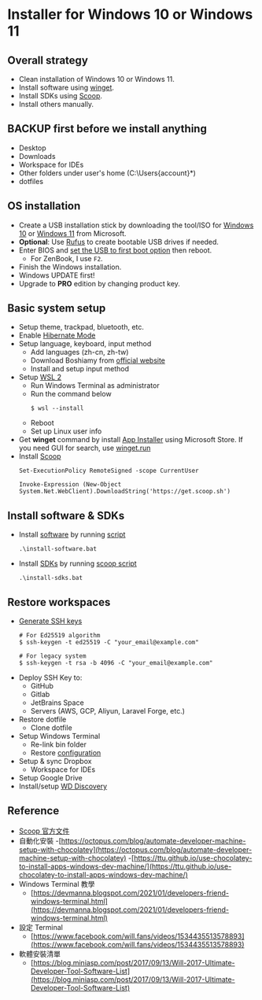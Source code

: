 # Installer for Windows 10 or Windows 11

## Overall strategy

* Clean installation of Windows 10 or Windows 11.
* Install software using [winget](https://docs.microsoft.com/en-us/windows/package-manager/winget/).
* Install SDKs using [Scoop](https://scoop.sh/).
* Install others manually.

## BACKUP first before we install anything

* Desktop
* Downloads
* Workspace for IDEs
* Other folders under user's home (C:\Users\{account}\*)
* dotfiles

## OS installation

* Create a USB installation stick by downloading the tool/ISO for [Windows 10](https://www.microsoft.com/en-us/software-download/windows10ISO) or [Windows 11](https://www.microsoft.com/en-us/software-download/windows11) from Microsoft.
* **Optional**: Use [Rufus](https://rufus.ie/en/) to create bootable USB drives if needed.
* Enter BIOS and [set the USB to first boot option](https://www.asus.com/tw/support/FAQ/1008829/) then reboot.
  - For ZenBook, I use `F2`.
* Finish the Windows installation.
* Windows UPDATE first!
* Upgrade to **PRO** edition by changing product key.

## Basic system setup

* Setup theme, trackpad, bluetooth, etc.
* Enable [Hibernate Mode](https://www.groovypost.com/howto/enable-or-disable-hibernate-mode-on-windows-11/)
* Setup language, keyboard, input method
  - Add languages (zh-cn, zh-tw)
  - Download Boshiamy from [official website](https://boshiamy.com/)
  - Install and setup input method
* Setup [WSL 2](https://docs.microsoft.com/en-us/windows/wsl/install)
  - Run Windows Terminal as administrator
  - Run the command below
    ```shell
    $ wsl --install
    ```
  - Reboot
  - Set up Linux user info
* Get **winget** command by install [App Installer](https://www.microsoft.com/en-us/p/app-installer/9nblggh4nns1) using Microsoft Store. If you need GUI for search, use [winget.run](https://winget.run/)
* Install [Scoop](https://scoop.sh/)
  ```
  Set-ExecutionPolicy RemoteSigned -scope CurrentUser
  ```
  ```
  Invoke-Expression (New-Object System.Net.WebClient).DownloadString('https://get.scoop.sh')
  ```

## Install software & SDKs

* Install [software](software.md) by running [script](install-software.bat)
  ```
  .\install-software.bat
  ```
* Install [SDKs](sdks.md) by running [scoop script](install-sdks.bat)
  ```
  .\install-sdks.bat
  ```

## Restore workspaces

* [Generate SSH keys]((https://docs.github.com/en/authentication/connecting-to-github-with-ssh/generating-a-new-ssh-key-and-adding-it-to-the-ssh-agent))
  ```shell
  # For Ed25519 algorithm
  $ ssh-keygen -t ed25519 -C "your_email@example.com"
  
  # For legacy system
  $ ssh-keygen -t rsa -b 4096 -C "your_email@example.com"
  ```
* Deploy SSH Key to:
  - GitHub
  - Gitlab
  - JetBrains Space
  - Servers (AWS, GCP, Aliyun, Laravel Forge, etc.)
* Restore dotfile
  - Clone dotfile
* Setup Windows Terminal
  - Re-link bin folder
  - Restore [configuration](https://docs.microsoft.com/en-us/windows/terminal/customize-settings/startup#center-on-launch)
* Setup & sync Dropbox
  - Workspace for IDEs
* Setup Google Drive
* Install/setup [WD Discovery](https://support.wdc.com/downloads.aspx?p=293)

## Reference

* [Scoop 官方文件](https://scoop-docs.vercel.app/apps/)
* 自動化安裝
  -[https://octopus.com/blog/automate-developer-machine-setup-with-chocolatey](https://octopus.com/blog/automate-developer-machine-setup-with-chocolatey)
  -[https://ttu.github.io/use-chocolatey-to-install-apps-windows-dev-machine/](https://ttu.github.io/use-chocolatey-to-install-apps-windows-dev-machine/)
* Windows Terminal 教學
  - [https://devmanna.blogspot.com/2021/01/developers-friend-windows-terminal.html](https://devmanna.blogspot.com/2021/01/developers-friend-windows-terminal.html)
* 設定 Terminal
  - [https://www.facebook.com/will.fans/videos/1534435513578893](https://www.facebook.com/will.fans/videos/1534435513578893)
* 軟體安裝清單
  - [https://blog.miniasp.com/post/2017/09/13/Will-2017-Ultimate-Developer-Tool-Software-List](https://blog.miniasp.com/post/2017/09/13/Will-2017-Ultimate-Developer-Tool-Software-List)

